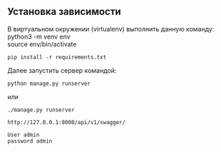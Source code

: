 ## Установка зависимости

В виртуальном окружении (virtualenv) выполнить данную команду:
python3 -m venv env  
source env/bin/activate 
```
pip install -r requirements.txt
```
Далее запустить сервер командой:
```
python manage.py runserver
```
или
```
./manage.py runserver
```
```
http://127.0.0.1:8000/api/v1/swagger/
```
```
User admin
password admin
```
```
